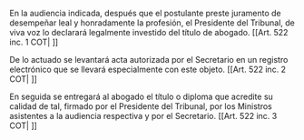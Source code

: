 En la audiencia indicada, después que el postulante preste juramento de desempeñar leal y honradamente la profesión, el Presidente del Tribunal, de viva voz lo declarará legalmente investido del título de abogado. [[Art. 522 inc. 1 COT| ]]

De lo actuado se levantará acta autorizada por el Secretario en un registro electrónico que se llevará especialmente con este objeto. [[Art. 522 inc. 2 COT| ]]

En seguida se entregará al abogado el título o diploma que acredite su calidad de tal, firmado por el Presidente del Tribunal, por los Ministros asistentes a la audiencia respectiva y por el Secretario. [[Art. 522 inc. 3 COT| ]]